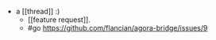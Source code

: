 - a [[thread]] :)
  - [[feature request]].
  - #go https://github.com/flancian/agora-bridge/issues/9
